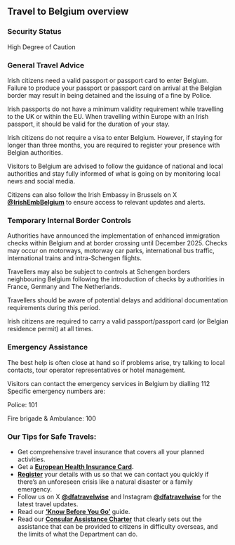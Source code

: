 ## Travel to Belgium overview

### **Security Status**

High Degree of Caution

### **General Travel Advice**

Irish citizens need a valid passport or passport card to enter Belgium. Failure to produce your passport or passport card on arrival at the Belgian border may result in being detained and the issuing of a fine by Police.

Irish passports do not have a minimum validity requirement while travelling to the UK or within the EU. When travelling within Europe with an Irish passport, it should be valid for the duration of your stay.

Irish citizens do not require a visa to enter Belgium. However, if staying for longer than three months, you are required to register your presence with Belgian authorities.

Visitors to Belgium are advised to follow the guidance of national and local authorities and stay fully informed of what is going on by monitoring local news and social media.

Citizens can also follow the Irish Embassy in Brussels on X [**@IrishEmbBelgium**](https://twitter.com/IrishEmbBelgium) to ensure access to relevant updates and alerts.

### **Temporary Internal Border Controls**

Authorities have announced the implementation of enhanced immigration checks within Belgium and at border crossing until December 2025. Checks may occur on motorways, motorway car parks, international bus traffic, international trains and intra-Schengen flights.

Travellers may also be subject to controls at Schengen borders neighbouring Belgium following the introduction of checks by authorities in France, Germany and The Netherlands.

Travellers should be aware of potential delays and additional documentation requirements during this period.

Irish citizens are required to carry a valid passport/passport card (or Belgian residence permit) at all times.

### **Emergency Assistance**

The best help is often close at hand so if problems arise, try talking to local contacts, tour operator representatives or hotel management.

Visitors can contact the emergency services in Belgium by dialling 112 Specific emergency numbers are:

Police: 101

Fire brigade & Ambulance: 100

### **Our Tips for Safe Travels:**

* Get comprehensive travel insurance that covers all your planned activities.
* Get a [**European Health Insurance Card**](http://www.hse.ie/eng/services/list/1/schemes/EHIC/)**.**
* [**Register**](https://www.ireland.ie/en/dfa/overseas-travel/citizens-registration/) your details with us so that we can contact you quickly if there’s an unforeseen crisis like a natural disaster or a family emergency.
* Follow us on X [**@dfatravelwise**](https://www.twitter.com/DFATravelWise) and Instagram [**@dfatravelwise**](https://www.instagram.com/dfatravelwise/) for the latest travel updates.
* Read our [**‘Know Before You Go’**](https://www.ireland.ie/en/dfa/overseas-travel/know-before-you-go-/) guide.
* Read our [**Consular Assistance Charter**](https://www.ireland.ie/en/dfa/overseas-travel/assistance-abroad/consular-assistance-charter/) that clearly sets out the assistance that can be provided to citizens in difficulty overseas, and the limits of what the Department can do.
